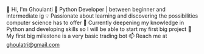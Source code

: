 👋 Hi, I'm Ghoulanti
🐍 Python Developer | between beginner and intermediate ig
💡 Passionate about learning and discovering the possibilities computer science has to offer
🌱 Currently deepening my knowledge in Python and developing skills so I will be able to start my first big project
🔭 My first big milestone is a very basic trading bot
📫 Reach me at ghoulatri@gmail.com 
